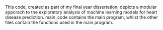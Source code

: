 This code, created as part of my final year dissertation, depicts a modular apporach to the exploratory analysis of machine learning models for heart disease prediction. main_code contains the main program, whilst the other files contain the functions used in the main program.
